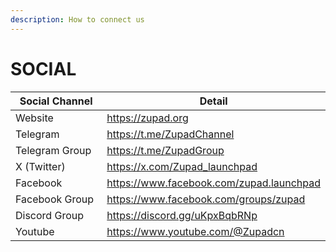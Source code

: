```yaml
---
description: How to connect us
---
```


# SOCIAL



<table data-header-hidden><thead><tr><th width="179.5">Social Channel</th><th>Detail</th></tr></thead><tbody><tr><td>Website</td><td><a href="https://zupad.org/">https://zupad.org</a></td></tr><tr><td>Telegram </td><td><a href="https://t.me/ZupadChannel">https://t.me/ZupadChannel</a></td></tr><tr><td>Telegram Group</td><td><a href="https://t.me/ZupadGroup">https://t.me/ZupadGroup</a></td></tr><tr><td>X (Twitter)</td><td><a href="https://x.com/Zupad_launchpad">https://x.com/Zupad_launchpad</a></td></tr><tr><td>Facebook</td><td><a href="https://www.facebook.com/zupad.launchpad">https://www.facebook.com/zupad.launchpad</a></td></tr><tr><td>Facebook Group</td><td><a href="https://www.facebook.com/groups/zupad">https://www.facebook.com/groups/zupad</a></td></tr><tr><td>Discord Group</td><td><a href="https://discord.gg/uKpxBqbRNp">https://discord.gg/uKpxBqbRNp</a></td></tr><tr><td>Youtube</td><td><a href="https://www.youtube.com/@Zupadcn">https://www.youtube.com/@Zupadcn</a></td></tr></tbody></table>

